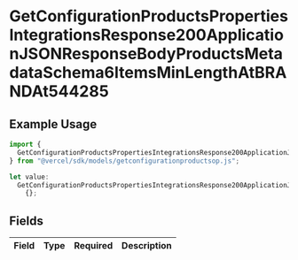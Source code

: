 # GetConfigurationProductsPropertiesIntegrationsResponse200ApplicationJSONResponseBodyProductsMetadataSchema6ItemsMinLengthAtBRANDAt544285

## Example Usage

```typescript
import {
  GetConfigurationProductsPropertiesIntegrationsResponse200ApplicationJSONResponseBodyProductsMetadataSchema6ItemsMinLengthAtBRANDAt544285,
} from "@vercel/sdk/models/getconfigurationproductsop.js";

let value:
  GetConfigurationProductsPropertiesIntegrationsResponse200ApplicationJSONResponseBodyProductsMetadataSchema6ItemsMinLengthAtBRANDAt544285 =
    {};
```

## Fields

| Field       | Type        | Required    | Description |
| ----------- | ----------- | ----------- | ----------- |
